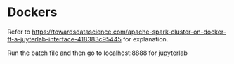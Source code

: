 # Dockers

Refer to https://towardsdatascience.com/apache-spark-cluster-on-docker-ft-a-juyterlab-interface-418383c95445 for explanation.


Run the batch file and then go to localhost:8888 for jupyterlab